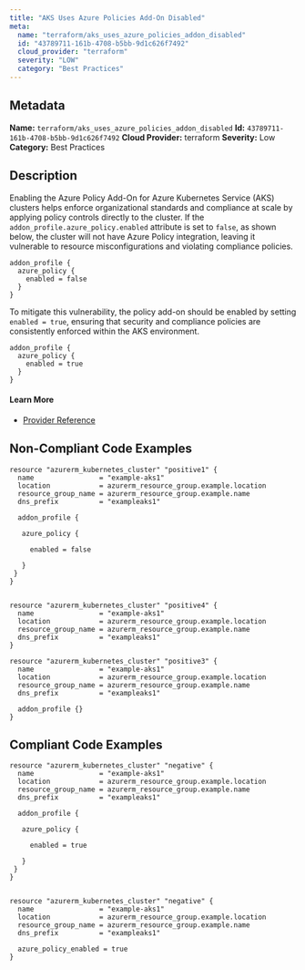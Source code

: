 ```yaml
---
title: "AKS Uses Azure Policies Add-On Disabled"
meta:
  name: "terraform/aks_uses_azure_policies_addon_disabled"
  id: "43789711-161b-4708-b5bb-9d1c626f7492"
  cloud_provider: "terraform"
  severity: "LOW"
  category: "Best Practices"
---
```

## Metadata
**Name:** `terraform/aks_uses_azure_policies_addon_disabled`
**Id:** `43789711-161b-4708-b5bb-9d1c626f7492`
**Cloud Provider:** terraform
**Severity:** Low
**Category:** Best Practices
## Description
Enabling the Azure Policy Add-On for Azure Kubernetes Service (AKS) clusters helps enforce organizational standards and compliance at scale by applying policy controls directly to the cluster. If the `addon_profile.azure_policy.enabled` attribute is set to `false`, as shown below, the cluster will not have Azure Policy integration, leaving it vulnerable to resource misconfigurations and violating compliance policies.

```
addon_profile {
  azure_policy {
    enabled = false
  }
}
```

To mitigate this vulnerability, the policy add-on should be enabled by setting `enabled = true`, ensuring that security and compliance policies are consistently enforced within the AKS environment.

```
addon_profile {
  azure_policy {
    enabled = true
  }
}
```

#### Learn More

 - [Provider Reference](https://registry.terraform.io/providers/hashicorp/azurerm/latest/docs/resources/kubernetes_cluster#azure_policy)

## Non-Compliant Code Examples
```azure
resource "azurerm_kubernetes_cluster" "positive1" {
  name                = "example-aks1"
  location            = azurerm_resource_group.example.location
  resource_group_name = azurerm_resource_group.example.name
  dns_prefix          = "exampleaks1"

  addon_profile {

   azure_policy {

     enabled = false

   }
 }
}


```

```azure
resource "azurerm_kubernetes_cluster" "positive4" {
  name                = "example-aks1"
  location            = azurerm_resource_group.example.location
  resource_group_name = azurerm_resource_group.example.name
  dns_prefix          = "exampleaks1"
}

```

```azure
resource "azurerm_kubernetes_cluster" "positive3" {
  name                = "example-aks1"
  location            = azurerm_resource_group.example.location
  resource_group_name = azurerm_resource_group.example.name
  dns_prefix          = "exampleaks1"

  addon_profile {}
}

```

## Compliant Code Examples
```azure
resource "azurerm_kubernetes_cluster" "negative" {
  name                = "example-aks1"
  location            = azurerm_resource_group.example.location
  resource_group_name = azurerm_resource_group.example.name
  dns_prefix          = "exampleaks1"

  addon_profile {

   azure_policy {

     enabled = true

   }
 }
}


```

```azure
resource "azurerm_kubernetes_cluster" "negative" {
  name                = "example-aks1"
  location            = azurerm_resource_group.example.location
  resource_group_name = azurerm_resource_group.example.name
  dns_prefix          = "exampleaks1"

  azure_policy_enabled = true
}

```